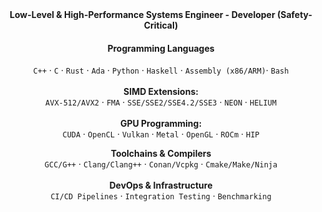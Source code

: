 <div align="center">
<b>Low-Level & High-Performance Systems Engineer - Developer (Safety-Critical)</b>  

#### **Programming Languages**  
`C++` · `C` · `Rust` · `Ada` · `Python` · `Haskell` · `Assembly (x86/ARM)`· `Bash` 
<br>
<br>
**SIMD Extensions:**  
  `AVX-512/AVX2` · `FMA` · `SSE/SSE2/SSE4.2/SSE3` · `NEON` · `HELIUM` 
<br>
<br>
**GPU Programming:**  
  `CUDA` · `OpenCL` · `Vulkan` · `Metal` · `OpenGL` · `ROCm` · `HIP`  

 **Toolchains & Compilers**  
`GCC/G++` · `Clang/Clang++` · `Conan/Vcpkg` · `Cmake/Make/Ninja`  
<br> **DevOps & Infrastructure**  
`CI/CD Pipelines` · `Integration Testing` · `Benchmarking`  

</div>
